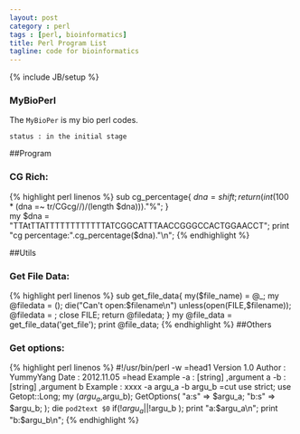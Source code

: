 ```yaml
---
layout: post
category : perl
tags : [perl, bioinformatics]
title: Perl Program List
tagline: code for bioinformatics
---
```

{% include JB/setup %}
### MyBioPerl
The `MyBioPer` is my bio perl codes.

	status : in the initial stage

##Program

### CG Rich:

{% highlight perl linenos %}
sub cg_percentage{
	$dna = shift;
	return (int (100 * ($dna =~ tr/CGcg//)/(length $dna)))."%";
}	
my $dna = "TTAtTTATTTTTTTTTTTTATCGGCATTTAACCGGGCCACTGGAACCT";
print "cg percentage:".cg_percentage($dna)."\n";
{% endhighlight %}

##Utils
### Get File Data:
{% highlight perl linenos %}
sub get_file_data{
	my($file_name) = @_;
	my @filedata = ();
	die("Can't open:$filename\n") unless(open(FILE,$filename));
	@filedata = <FILE>;
	close FILE;
	return @filedata;
}
my @file_data = get_file_data('get_file');
print @file_data;
{% endhighlight %}
##Others
### Get options:
{% highlight perl linenos %}
#!/usr/bin/perl -w
=head1
Version 1.0
Author : YummyYang
Date : 2012.11.05
=head Example
	-a : [string] ,argument a
	-b : [string] ,argument b
Example : xxxx -a argu_a -b argu_b
=cut
use strict;
use Getopt::Long;
my ($argu_a,$argu_b);
GetOptions(
	"a:s" => \$argu_a;
	"b:s" => \$argu_b;
);
die `pod2text $0` if(!$argu_a || !$argu_b );
print "a:$argu_a\n";
print "b:$argu_b\n";
{% endhighlight %}
